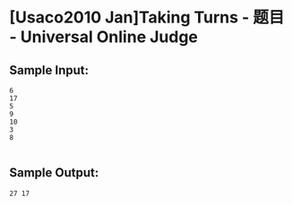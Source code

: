 # [Usaco2010 Jan]Taking Turns - 题目 - Universal Online Judge


## Sample Input: 
```
6
17
5
9
10
3
8


```

## Sample Output: 
```
27 17

```
